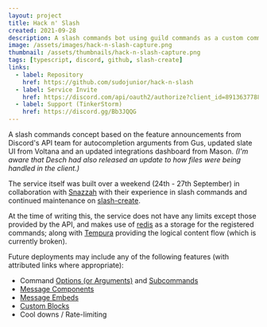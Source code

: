 ```yaml
---
layout: project
title: Hack n' Slash
created: 2021-09-28
description: A slash commands bot using guild commands as a custom commands alternative.
image: /assets/images/hack-n-slash-capture.png
thumbnail: /assets/thumbnails/hack-n-slash-capture.png
tags: [typescript, discord, github, slash-create]
links:
  - label: Repository
    href: https://github.com/sudojunior/hack-n-slash
  - label: Service Invite
    href: https://discord.com/api/oauth2/authorize?client_id=891363778808152125&permissions=0&scope=bot%20applications.commands
  - label: Support (TinkerStorm)
    href: https://discord.gg/Bb3JQQG
---
```


A slash commands concept based on the feature announcements from Discord's API team for autocompletion arguments from Gus, updated slate UI from Voltana and an updated integrations dashboard from Mason. *(I'm aware that Desch had also released an update to how files were being handled in the client.)*

The service itself was built over a weekend (24th - 27th September) in collaboration with [Snazzah](https://snazzah.com) with their experience in slash commands and continued maintenance on [slash-create](https://slash-create.js.org/#/).

At the time of writing this, the service does not have any limits except those provided by the API, and makes use of [redis](https://redis.io/) as a storage for the registered commands; along with [Tempura](https://github.com/lukeed/tempura) providing the logical content flow (which is currently broken).

Future deployments may include any of the following features (with attributed links where appropriate):

- Command [Options (or Arguments)](https://discord.com/developers/docs/interactions/application-commands#application-command-object-application-command-option-structure) and [Subcommands](https://discord.com/developers/docs/interactions/application-commands#subcommands-and-subcommand-groups)
- [Message Components](https://discord.com/developers/docs/interactions/message-components)
- [Message Embeds](https://discord.com/developers/docs/resources/channel#embed-object)
- [Custom Blocks](https://github.com/lukeed/tempura/blob/master/docs/blocks.md)
- Cool downs / Rate-limiting